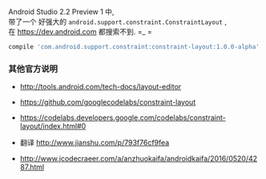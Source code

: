 Android Studio 2.2 Preview 1 中,  
带了一个 好强大的 `android.support.constraint.ConstraintLayout` ,  
在 https://dev.android.com 都搜索不到. =_ =  
```groovy
compile 'com.android.support.constraint:constraint-layout:1.0.0-alpha'
```

### 其他官方说明

- http://tools.android.com/tech-docs/layout-editor
- https://github.com/googlecodelabs/constraint-layout
- https://codelabs.developers.google.com/codelabs/constraint-layout/index.html#0  

- 翻译 http://www.jianshu.com/p/793f76cf9fea
- http://www.jcodecraeer.com/a/anzhuokaifa/androidkaifa/2016/0520/4287.html

